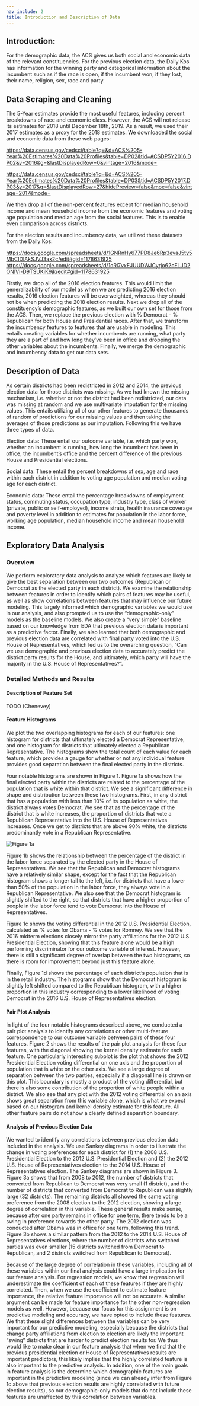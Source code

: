 ```yaml
---
nav_include: 2
title: Introduction and Description of Data
---
```


## Introduction:

For the demographic data, the ACS gives us both social and economic data of the relevant constituencies. For the previous election data, the Daily Kos has information for the winning party and categorical information about the incumbent such as if the race is open, if the incumbent won, if they lost, their name, religion, sex, race and party. 

## Data Scraping and Cleaning

The 5-Year estimates provide the most useful features, including percent breakdowns of race and economic class. However, the ACS will not release its estimates for 2018 until December 18th, 2019. As a result, we used their 2017 estimates as a proxy for the 2018 estimates. We downloaded the social and economic data from these web pages:

https://data.census.gov/cedsci/table?q=&d=ACS%205-Year%20Estimates%20Data%20Profiles&table=DP02&tid=ACSDP5Y2016.DP02&y=2016&g=&lastDisplayedRow=0&vintage=2016&mode=

https://data.census.gov/cedsci/table?q=&d=ACS%205-Year%20Estimates%20Data%20Profiles&table=DP03&tid=ACSDP5Y2017.DP03&y=2017&g=&lastDisplayedRow=27&hidePreview=false&moe=false&vintage=2017&mode=


We then drop all of the non-percent features except for median household income and mean household income from the economic features and voting age population and median age from the social features. This is to enable even comparison across districts. 

For the election results and incumbency data, we utilized these datasets from the Daily Kos:

https://docs.google.com/spreadsheets/d/1GNRnHy677PD8Je6Rp3evaJ5ty5MbCIDIAkSJVJ3ax2c/edit#gid=1178631925
https://docs.google.com/spreadsheets/d/1oRl7vxEJUUDWJCyrjo62cELJD2ONIVl-D9TSUKiK9jk/edit#gid=1178631925

Firstly, we drop all of the 2016 election features. This would limit the generalizability of our model as when we are predicting 2016 election results, 2016 election features will be overweighted, whereas they should not be when predicting the 2018 election results. Next we drop all of the constituency’s demographic features, as we built our own set for those from the ACS. Then, we replace the previous election with % Democrat - % Republican for both House and Presidential races. After that, we transform the incumbency features to features that are usable in modeling. This entails creating variables for whether incumbents are running, what party they are a part of and how long they’ve been in office and dropping the other variables about the incumbents. Finally, we merge the demographic and incumbency data to get our data sets. 

## Description of Data
 
As certain districts had been redistricted in 2012 and 2014, the previous election data for those districts was missing. As we had known the missing mechanism, i.e. whether or not the district had been redistricted, our data was missing at random and we use multivariate imputation for the missing values. This entails utilizing all of our other features to generate thousands of random of predictions for our missing values and then taking the averages of those predictions as our imputation. Following this we have three types of data.
	
Election data: These entail our outcome variable, i.e. which party won, whether an incumbent is running, how long the incumbent has been in office, the incumbent’s office and the percent difference of the previous House and Presidential elections. 

Social data: These entail the percent breakdowns of sex, age and race within each district in addition to voting age population and median voting age for each district. 

Economic data: These entail the percentage breakdowns of employment status, commuting status, occupation type, industry type, class of worker (private, public or self-employed), income strata, health insurance coverage and poverty level in addition to estimates for population in the labor force, working age population, median household income and mean household income. 

## Exploratory Data Analysis
 
### Overview
 
We perform exploratory data analysis to analyze which features are likely to give the best separation between our two outcomes (Republican or Democrat as the elected party in each district). We examine the relationship between features in order to identify which pairs of features may be useful, as well as show correlations between features that may influence our future modeling. This largely informed which demographic variables we would use in our analysis, and also prompted us to use the “demographic-only” models as the baseline models. We also create a “very simple” baseline based on our knowledge from EDA that previous election data is important as a predictive factor. Finally, we also learned that both demographic and previous election data are correlated with final party voted into the U.S. House of Representatives, which led us to the overarching question, “Can we use demographic and previous election data to accurately predict the district party results for the House, and ultimately, which party will have the majority in the U.S. House of Representatives?”.
 
### Detailed Methods and Results
 
#### Description of Feature Set
 
TODO (Chenevey)
 
#### Feature Histograms
 
We plot the two overlapping histograms for each of our features: one histogram for districts that ultimately elected a Democrat Representative, and one histogram for districts that ultimately elected a Republican Representative. The histograms show the total count of each value for each feature, which provides a gauge for whether or not any individual feature provides good separation between the final elected party in the districts.
 
Four notable histograms are shown in Figure 1. Figure 1a shows how the final elected party within the districts are related to the percentage of the population that is white within that district. We see a significant difference in shape and distribution between these two histograms. First, in any district that has a population with less than 10% of its population as white, the district always votes Democrat. We see that as the percentage of the district that is white increases, the proportion of districts that vote a Republican Representative into the U.S. House of Representatives increases. Once we get to districts that are above 90% white, the districts predominantly vote in a Republican Representative.

![Figure 1a](figures/1a.png)
 
Figure 1b shows the relationship between the percentage of the district in the labor force separated by the elected party in the House of Representatives. We see that the Republican and Democrat histograms have a relatively similar shape, except for the fact that the Republican histogram shows a longer tail to the left, i.e. for districts that have a lower than 50% of the population in the labor force, they always vote in a Republican Representative. We also see that the Democrat histogram is slightly shifted to the right, so that districts that have a higher proportion of people in the labor force tend to vote Democrat into the House of Representatives.
 
Figure 1c shows the voting differential in the 2012 U.S. Presidential Election, calculated as % votes for Obama - % votes for Romney. We see that the 2016 midterm elections closely mirror the party affiliations for the 2012 U.S. Presidential Election, showing that this feature alone would be a high performing discriminator for our outcome variable of interest. However, there is still a significant degree of overlap between the two histograms, so there is room for improvement beyond just this feature alone.
 
Finally, Figure 1d shows the percentage of each district’s population that is in the retail industry. The histograms show that the Democrat histogram is slightly left shifted compared to the Republican histogram, with a higher proportion in this industry corresponding to a lower likelihood of voting Democrat in the 2016 U.S. House of Representatives election.
 
#### Pair Plot Analysis
 
In light of the four notable histograms described above, we conducted a pair plot analysis to identify any correlations or other multi-feature correspondence to our outcome variable between pairs of these four features. Figure 2 shows the results of the pair plot analysis for these four features, with the diagonal showing the kernel density estimate for each feature. One particularly interesting subplot is the plot that shows the 2012 Presidential Election voting differential on one axis and the proportion of population that is white on the other axis. We see a large degree of separation between the two parties, especially if a diagonal line is drawn on this plot. This boundary is mostly a product of the voting differential, but there is also some contribution of the proportion of white people within a district. We also see that any plot with the 2012 voting differential on an axis shows great separation from this variable alone, which is what we expect based on our histogram and kernel density estimate for this feature. All other feature pairs do not show a clearly defined separation boundary.
 
#### Analysis of Previous Election Data
 
We wanted to identify any correlations between previous election data included in the analysis. We use Sankey diagrams in order to illustrate the change in voting preferences for each district for (1) the 2008 U.S. Presidential Election to the 2012 U.S. Presidential Election and (2) the 2012 U.S. House of Representatives election to the 2014 U.S. House of Representatives election. The Sankey diagrams are shown in Figure 3. Figure 3a shows that from 2008 to 2012, the number of districts that converted from Republican to Democrat was very small (1 district), and the number of districts that converted from Democrat to Republican was slightly large (32 districts). The remaining districts all showed the same voting preference from the 2008 election to the 2012 election, showing a large degree of correlation in this variable. These general results make sense, because after one party remains in office for one term, there tends to be a swing in preference towards the other party. The 2012 election was conducted after Obama was in office for one term, following this trend. Figure 3b shows a similar pattern from the 2012 to the 2014 U.S. House of Representatives elections, where the number of districts who switched parties was even smaller (15 districts switched from Democrat to Republican, and 2 districts switched from Republican to Democrat).
 
Because of the large degree of correlation in these variables, including all of these variables within our final analysis could have a large implication for our feature analysis. For regression models, we know that regression will underestimate the coefficient of each of these features if they are highly correlated. Then, when we use the coefficient to estimate feature importance, the relative feature importance will not be accurate. A similar argument can be made for feature importance for the other non-regression models as well. However, because our focus for this assignment is on predictive modeling and accuracy, we have opted to include these features. We that these slight differences between the variables can be very important for our predictive modeling, especially because the districts that change party affiliations from election to election are likely the important “swing” districts that are harder to predict election results for. We thus would like to make clear in our feature analysis that when we find that the previous presidential election or House of Representatives results are important predictors, this likely implies that the highly correlated feature is also important to the predictive analysis. In addition, one of the main goals in feature analysis is the determine which demographic features are important in the predictive modeling (since we can already infer from Figure 1c above that previous election results are highly correlated with future election results), so our demographic-only models that do not include these features are unaffected by this correlation between variables.
